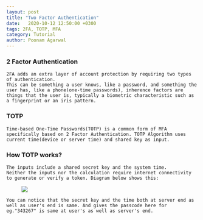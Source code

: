 ```yaml
---
layout: post
title: "Two Factor Authentication"
date: 	2020-10-12 12:50:00 +0300
tags: 2FA, TOTP, MFA 
category: Tutorial
author: Poonam Agarwal
---
```

### 2 Factor Authentication

	2FA adds an extra layer of account protection by requiring two types of authentication. 
	This can be something a user knows, like a password, and something the user has, like a phone(one-time passwords), inherence factors are things that the user is, typically a biometric characteristic such as a fingerprint or an iris pattern.

### TOTP
	Time-based One-Time Passwords(TOTP) is a common form of MFA specifically based on 2 Factor Authentication. TOTP Algorithm uses current time(device or server time) and shared key as input.


### How TOTP works?
	The inputs include a shared secret key and the system time.
	Neither the inputs nor the calculation require internet connectivity to generate or verify a token. Diagram below shows this:

	
<div><figure><img src="{{ site.github.url }}/media/img/totp-2fa.jpg" /><figcaption></figcaption></figure></div>
	
	
	You can notice that the secret key and the time both at server end as well as user's end is same. And gives the passcode here for eg."343267" is same at user's as well as server's end.